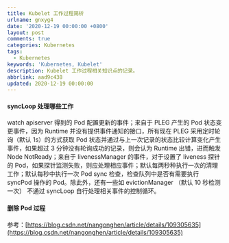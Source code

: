 ```yaml
---
title: Kubelet 工作过程简析
urlname: gnxyg4
date: '2020-12-19 00:00:00 +0800'
layout: post
comments: true
categories: Kubernetes
tags:
  - Kubernetes
keywords: 'Kubernetes, Kubelet'
description: Kubelet 工作过程相关知识点的记录。
abbrlink: aad9c438
updated: 2020-12-19 00:00:00
---
```


#### syncLoop 处理哪些工作

watch apiserver 得到的 Pod 配置更新的事件；来自于 PLEG 产生的 Pod 状态变更事件，因为 Runtime 并没有提供事件通知的接口，所有现在 PLEG 采用定时轮询（默认 1s）的方式获取 Pod 状态并通过与上一次记录的状态比较计算变化产生事件，如果超过 3 分钟没有轮询成功的记录，则会认为 Runtime 出错，进而触发 Node NotReady；来自于 livenessManager 的事件，对于设置了 liveness 探针的 Pod，如果探针监测失败，则应处理相应事件；默认每两秒种执行一次的清理工作；默认每秒中执行一次 Pod sync 检查，检查队列中是否有需要执行 syncPod 操作的 Pod。除此外，还有一些如 evictionManager （默认 10 秒检测一次） 不通过 syncLoop 自行处理相关事件的控制循环。

#### 删除 Pod 过程

参考：[https://blog.csdn.net/nangonghen/article/details/109305635](https://blog.csdn.net/nangonghen/article/details/109305635)
